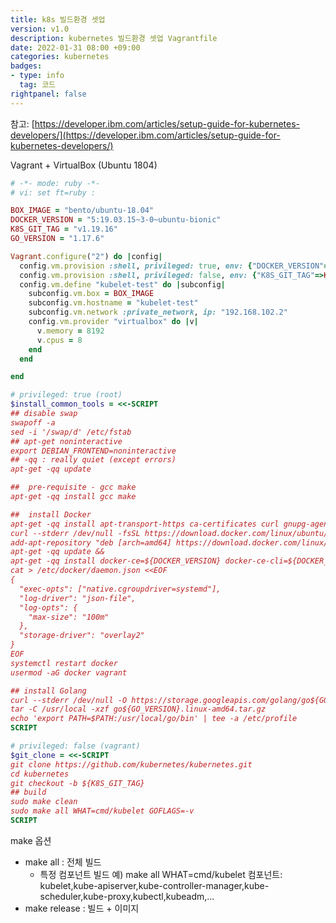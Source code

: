 ```yaml
---
title: k8s 빌드환경 셋업
version: v1.0
description: kubernetes 빌드환경 셋업 Vagrantfile
date: 2022-01-31 08:00 +09:00
categories: kubernetes
badges:
- type: info
  tag: 코드 
rightpanel: false
---
```

참고: [https://developer.ibm.com/articles/setup-guide-for-kubernetes-developers/](https://developer.ibm.com/articles/setup-guide-for-kubernetes-developers/)

Vagrant + VirtualBox (Ubuntu 1804)

```ruby
# -*- mode: ruby -*-
# vi: set ft=ruby :

BOX_IMAGE = "bento/ubuntu-18.04"
DOCKER_VERSION = "5:19.03.15~3-0~ubuntu-bionic"
K8S_GIT_TAG = "v1.19.16"
GO_VERSION = "1.17.6"

Vagrant.configure("2") do |config|
  config.vm.provision :shell, privileged: true, env: {"DOCKER_VERSION"=>DOCKER_VERSION, "GO_VERSION"=>GO_VERSION}, inline: $install_common_tools
  config.vm.provision :shell, privileged: false, env: {"K8S_GIT_TAG"=>K8S_GIT_TAG}, inline: $git_clone
  config.vm.define "kubelet-test" do |subconfig|
    subconfig.vm.box = BOX_IMAGE
    subconfig.vm.hostname = "kubelet-test"
    subconfig.vm.network :private_network, ip: "192.168.102.2"
    config.vm.provider "virtualbox" do |v|
      v.memory = 8192
      v.cpus = 8
    end
  end

end

# privileged: true (root)
$install_common_tools = <<-SCRIPT
## disable swap
swapoff -a
sed -i '/swap/d' /etc/fstab
## apt-get noninteractive
export DEBIAN_FRONTEND=noninteractive
## -qq : really quiet (except errors)
apt-get -qq update

##  pre-requisite - gcc make
apt-get -qq install gcc make

##  install Docker
apt-get -qq install apt-transport-https ca-certificates curl gnupg-agent software-properties-common &&
curl --stderr /dev/null -fsSL https://download.docker.com/linux/ubuntu/gpg | sudo apt-key add - &&
add-apt-repository "deb [arch=amd64] https://download.docker.com/linux/ubuntu $(lsb_release -cs) stable" &&
apt-get -qq update &&
apt-get -qq install docker-ce=${DOCKER_VERSION} docker-ce-cli=${DOCKER_VERSION} containerd.io
cat > /etc/docker/daemon.json <<EOF
{
  "exec-opts": ["native.cgroupdriver=systemd"],
  "log-driver": "json-file",
  "log-opts": {
    "max-size": "100m"
  },
  "storage-driver": "overlay2"
}
EOF
systemctl restart docker
usermod -aG docker vagrant

## install Golang
curl --stderr /dev/null -O https://storage.googleapis.com/golang/go${GO_VERSION}.linux-amd64.tar.gz
tar -C /usr/local -xzf go${GO_VERSION}.linux-amd64.tar.gz
echo 'export PATH=$PATH:/usr/local/go/bin' | tee -a /etc/profile
SCRIPT

# privileged: false (vagrant)
$git_clone = <<-SCRIPT
git clone https://github.com/kubernetes/kubernetes.git
cd kubernetes
git checkout -b ${K8S_GIT_TAG}
## build
sudo make clean
sudo make all WHAT=cmd/kubelet GOFLAGS=-v
SCRIPT
```

make 옵션

- make all : 전체 빌드
    - 특정 컴포넌트 빌드 예) make all WHAT=cmd/kubelet
      컴포넌트: kubelet,kube-apiserver,kube-controller-manager,kube-scheduler,kube-proxy,kubectl,kubeadm,...
- make release : 빌드 + 이미지